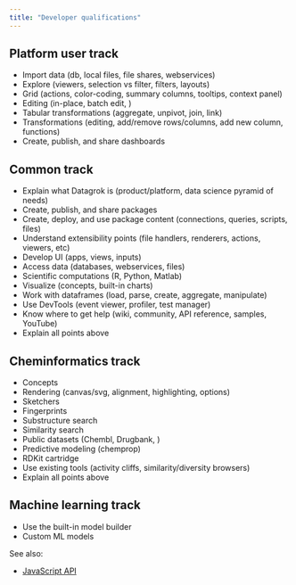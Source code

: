 ```yaml
---
title: "Developer qualifications"
---
```


## Platform user track

* Import data (db, local files, file shares, webservices)
* Explore (viewers, selection vs filter, filters, layouts)
* Grid (actions, color-coding, summary columns, tooltips, context panel)
* Editing (in-place, batch edit, )
* Tabular transformations (aggregate, unpivot, join, link)
* Transformations (editing, add/remove rows/columns, add new column, functions)
* Create, publish, and share dashboards

## Common track

* Explain what Datagrok is (product/platform, data science pyramid of needs)
* Create, publish, and share packages
* Create, deploy, and use package content (connections, queries, scripts, files)
* Understand extensibility points (file handlers, renderers, actions, viewers, etc)
* Develop UI (apps, views, inputs)
* Access data (databases, webservices, files)
* Scientific computations (R, Python, Matlab)
* Visualize (concepts, built-in charts)
* Work with dataframes (load, parse, create, aggregate, manipulate)
* Use DevTools (event viewer, profiler, test manager)
* Know where to get help (wiki, community, API reference, samples, YouTube)
* Explain all points above

## Cheminformatics track

* Concepts
* Rendering (canvas/svg, alignment, highlighting, options)
* Sketchers
* Fingerprints
* Substructure search
* Similarity search
* Public datasets (Chembl, Drugbank, )
* Predictive modeling (chemprop)
* RDKit cartridge
* Use existing tools (activity cliffs, similarity/diversity browsers)
* Explain all points above

## Machine learning track

* Use the built-in model builder
* Custom ML models

See also:

* [JavaScript API](../packages/js-api.md)
